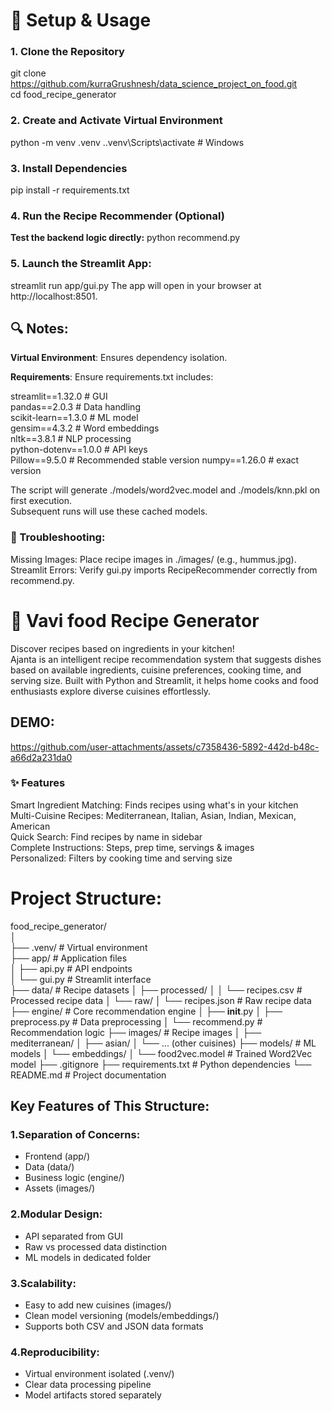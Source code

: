 # 🚀 Setup & Usage

### 1. Clone the Repository
git clone https://github.com/kurraGrushnesh/data_science_project_on_food.git                   
cd food_recipe_generator

### 2. Create and Activate Virtual Environment
python -m venv .venv
.\.venv\Scripts\activate  # Windows
### 3. Install Dependencies
pip install -r requirements.txt
### 4. Run the Recipe Recommender (Optional)
**Test the backend logic directly:**
python recommend.py
### 5. Launch the Streamlit App:
streamlit run app/gui.py
The app will open in your browser at http://localhost:8501.

## **🔍 Notes:**                                                                                      

**Virtual Environment**: Ensures dependency isolation.                                             

**Requirements**: Ensure requirements.txt includes:

streamlit==1.32.0         # GUI                                                                
pandas==2.0.3            # Data handling                                                       
scikit-learn==1.3.0      # ML model                                                            
gensim==4.3.2            # Word embeddings                                                     
nltk==3.8.1              # NLP processing                                                      
python-dotenv==1.0.0     # API keys                                                            
Pillow==9.5.0  # Recommended stable version
numpy==1.26.0  # exact version       

The script will generate ./models/word2vec.model and ./models/knn.pkl on first execution.      
Subsequent runs will use these cached models.                                                  

### 🐛 Troubleshooting:                                                                            
Missing Images: Place recipe images in ./images/ (e.g., hummus.jpg).                           
Streamlit Errors: Verify gui.py imports RecipeRecommender correctly from recommend.py.                                                                                                                           

# **🍳 Vavi food Recipe Generator**
Discover recipes based on ingredients in your kitchen!                                      
Ajanta is an intelligent recipe recommendation system that suggests dishes based on available ingredients, cuisine preferences, cooking time, and serving size. Built with Python and Streamlit, it helps home 
 cooks and food enthusiasts explore diverse cuisines effortlessly.    
## DEMO:
https://github.com/user-attachments/assets/c7358436-5892-442d-b48c-a66d2a231da0
                                                                                              
### ✨ Features
Smart Ingredient Matching: Finds recipes using what's in your kitchen                          
Multi-Cuisine Recipes: Mediterranean, Italian, Asian, Indian, Mexican, American                
Quick Search: Find recipes by name in sidebar                                                  
Complete Instructions: Steps, prep time, servings & images                                     
Personalized: Filters by cooking time and serving size                                         
                                                                                              
# **Project Structure:**
food_recipe_generator/                                                                         
│                                                                                              
├── .venv/                   # Virtual environment                                             
├── app/                     # Application files                                               
│   ├── api.py               # API endpoints                                                   
│   └── gui.py               # Streamlit interface                                             
├── data/                    # Recipe datasets
│   ├── processed/
│   │   └── recipes.csv      # Processed recipe data
│   └── raw/
│       └── recipes.json     # Raw recipe data
├── engine/                  # Core recommendation engine
│   ├── __init__.py
│   ├── preprocess.py        # Data preprocessing
│   └── recommend.py         # Recommendation logic
├── images/                  # Recipe images
│   ├── mediterranean/
│   ├── asian/
│   └── ... (other cuisines)
├── models/                  # ML models
│   └── embeddings/
│       └── food2vec.model   # Trained Word2Vec model
├── .gitignore
├── requirements.txt         # Python dependencies
└── README.md                # Project documentation

## **Key Features of This Structure:**
### 1.Separation of Concerns:
* Frontend (app/)
* Data (data/)
* Business logic (engine/)
* Assets (images/)

### 2.Modular Design:
* API separated from GUI
* Raw vs processed data distinction
* ML models in dedicated folder

### 3.Scalability:
* Easy to add new cuisines (images/)
* Clean model versioning (models/embeddings/)
* Supports both CSV and JSON data formats

### 4.Reproducibility:
* Virtual environment isolated (.venv/)
* Clear data processing pipeline
* Model artifacts stored separately

